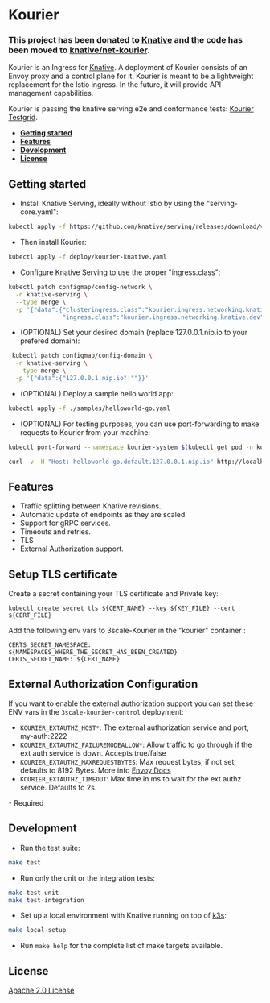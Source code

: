 # Kourier

### **This project has been donated to [Knative](https://github.com/knative/) and the code has been moved to [knative/net-kourier](https://github.com/knative/net-kourier).**

Kourier is an Ingress for [Knative](https://knative.dev/). A deployment of
Kourier consists of an Envoy proxy and a control plane for it. Kourier is meant
to be a lightweight replacement for the Istio ingress. In the future, it
will provide API management capabilities.

Kourier is passing the knative serving e2e and conformance tests: [Kourier Testgrid](https://testgrid.knative.dev/serving#kourier-stable).

- [**Getting started**](#getting-started)
- [**Features**](#features)
- [**Development**](#development)
- [**License**](#license)


## Getting started

- Install Knative Serving, ideally without Istio by using the "serving-core.yaml":
```bash 
kubectl apply -f https://github.com/knative/serving/releases/download/v0.9.0/serving-core.yaml
```

- Then install Kourier:
```bash
kubectl apply -f deploy/kourier-knative.yaml
```

- Configure Knative Serving to use the proper "ingress.class":
```bash
kubectl patch configmap/config-network \
  -n knative-serving \
  --type merge \
  -p '{"data":{"clusteringress.class":"kourier.ingress.networking.knative.dev",
               "ingress.class":"kourier.ingress.networking.knative.dev"}}'
```

- (OPTIONAL) Set your desired domain (replace 127.0.0.1.nip.io to your prefered domain):
```bash
 kubectl patch configmap/config-domain \
  -n knative-serving \
  --type merge \
  -p '{"data":{"127.0.0.1.nip.io":""}}'
```

- (OPTIONAL) Deploy a sample hello world app:
```bash
kubectl apply -f ./samples/helloworld-go.yaml
```

- (OPTIONAL) For testing purposes, you can use port-forwarding to make requests to Kourier
from your machine:
```bash
kubectl port-forward --namespace kourier-system $(kubectl get pod -n kourier-system -l "app=3scale-kourier-gateway" --output=jsonpath="{.items[0].metadata.name}") 8080:8080 19000:19000 8443:8443

curl -v -H "Host: helloworld-go.default.127.0.0.1.nip.io" http://localhost:8080 
```

## Features

- Traffic splitting between Knative revisions.
- Automatic update of endpoints as they are scaled.
- Support for gRPC services.
- Timeouts and retries.
- TLS
- External Authorization support.

## Setup TLS certificate

Create a secret containing your TLS certificate and Private key:

```
kubectl create secret tls ${CERT_NAME} --key ${KEY_FILE} --cert ${CERT_FILE}
```

Add the following env vars to 3scale-Kourier in the "kourier" container : 

```
CERTS_SECRET_NAMESPACE: ${NAMESPACES_WHERE_THE_SECRET_HAS_BEEN_CREATED}
CERTS_SECRET_NAME: ${CERT_NAME}
```
## External Authorization Configuration

If you want to enable the external authorization support you can set these ENV vars in the `3scale-kourier-control`
 deployment:

- `KOURIER_EXTAUTHZ_HOST*`: The external authorization service and port, my-auth:2222
- `KOURIER_EXTAUTHZ_FAILUREMODEALLOW*`: Allow traffic to go through if the ext auth service is down. Accepts true/false
- `KOURIER_EXTAUTHZ_MAXREQUESTBYTES`: Max request bytes, if not set, defaults to 8192 Bytes. More info [Envoy Docs](https://www.envoyproxy.io/docs/envoy/latest/api-v3/extensions/filters/http/ext_authz/v3/ext_authz.proto.html?highlight=max_request_bytes#extensions-filters-http-ext-authz-v3-buffersettings)
- `KOURIER_EXTAUTHZ_TIMEOUT`: Max time in ms to wait for the ext authz service. Defaults to 2s.

 `*` Required
## Development

- Run the test suite:
```bash
make test
```

- Run only the unit or the integration tests:
```bash
make test-unit
make test-integration
```

- Set up a local environment with Knative running on top of [k3s](https://k3s.io/):
```bash
make local-setup
```

- Run `make help` for the complete list of make targets available.


## License

[Apache 2.0 License](LICENSE)
